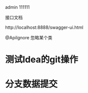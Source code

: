 admin  111111

接口文档

http://localhost:8888/swagger-ui.html



@ApiIgnore
忽略某个类


# 测试Idea的git操作

# 分支数据提交